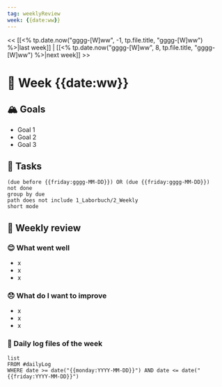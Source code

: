 ```yaml
---
tag: weeklyReview
week: {{date:ww}} 
---
```

<< [[<% tp.date.now("gggg-[W]ww", -1, tp.file.title, "gggg-[W]ww") %>|last week]] | [[<% tp.date.now("gggg-[W]ww", 8, tp.file.title, "gggg-[W]ww") %>|next week]] >> 
# 🚀 Week {{date:ww}}

## 🏔 Goals
- Goal 1
- Goal 2
- Goal 3

## 🐾 Tasks
```tasks
(due before {{friday:gggg-MM-DD}}) OR (due {{friday:gggg-MM-DD}})
not done
group by due
path does not include 1_Laborbuch/2_Weekly
short mode
```


## 📜 Weekly review 
### 😊 What went well
- x
- x
- x
### 😞 What do I want to improve
- x
- x
- x

### 🌴 Daily log files of the week
```dataview
list
FROM #dailyLog
WHERE date >= date("{{monday:YYYY-MM-DD}}") AND date <= date("{{friday:YYYY-MM-DD}}")
```

